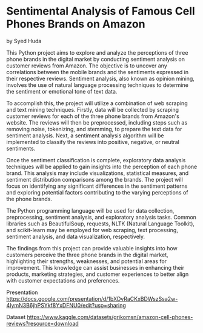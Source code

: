 # Sentimental Analysis of Famous Cell Phones Brands on Amazon  



by Syed Huda




This Python project aims to explore and analyze the perceptions of three phone brands in the digital market by conducting sentiment analysis on customer reviews from Amazon. The objective is to uncover any correlations between the mobile brands and the sentiments expressed in their respective reviews. Sentiment analysis, also known as opinion mining, involves the use of natural language processing techniques to determine the sentiment or emotional tone of text data.

To accomplish this, the project will utilize a combination of web scraping and text mining techniques. Firstly, data will be collected by scraping customer reviews for each of the three phone brands from Amazon's website. The reviews will then be preprocessed, including steps such as removing noise, tokenizing, and stemming, to prepare the text data for sentiment analysis. Next, a sentiment analysis algorithm will be implemented to classify the reviews into positive, negative, or neutral sentiments.

Once the sentiment classification is complete, exploratory data analysis techniques will be applied to gain insights into the perception of each phone brand. This analysis may include visualizations, statistical measures, and sentiment distribution comparisons among the brands. The project will focus on identifying any significant differences in the sentiment patterns and exploring potential factors contributing to the varying perceptions of the phone brands.

The Python programming language will be used for data collection, preprocessing, sentiment analysis, and exploratory analysis tasks. Common libraries such as BeautifulSoup, requests, NLTK (Natural Language Toolkit), and scikit-learn may be employed for web scraping, text processing, sentiment analysis, and data visualization, respectively.

The findings from this project can provide valuable insights into how customers perceive the three phone brands in the digital market, highlighting their strengths, weaknesses, and potential areas for improvement. This knowledge can assist businesses in enhancing their products, marketing strategies, and customer experiences to better align with customer expectations and preferences.




Presentation https://docs.google.com/presentation/d/1bXDvRaCKxBDWszSsa2w-4IymN3B6jhPSYkf8YxDFNU0/edit?usp=sharing

Dataset https://www.kaggle.com/datasets/grikomsn/amazon-cell-phones-reviews?resource=download
